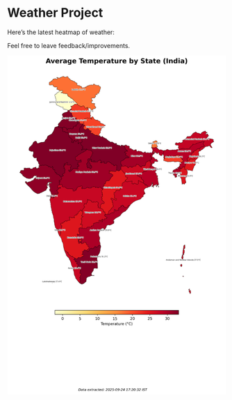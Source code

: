 # Weather Project

Here’s the latest heatmap of weather:

Feel free to leave feedback/improvements.

![India Heatmap](docs/assets/india_heatmap.png?v=D3DB0A)
